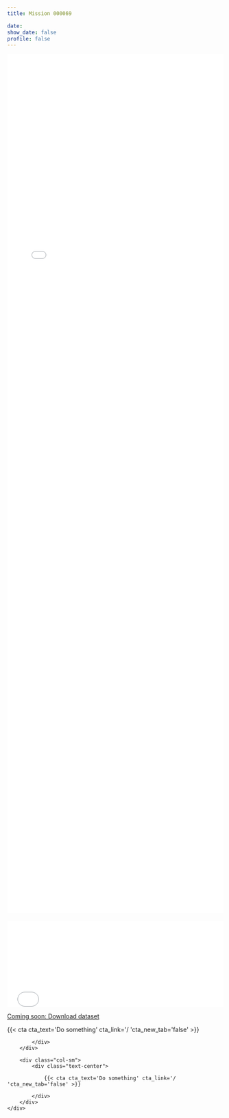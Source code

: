 ```yaml
---
title: Mission 000069

date:
show_date: false
profile: false
---
```


<p style="color: red; line-height: 125%;"></p>

<iframe src="/curation-mission-details-maps/000069.html" frameborder="0" scrolling="yes" seamless="seamless" style="display:block; width:100%; height:50vh; background: rgba(0,0,0,0);" class="tester"></iframe>

<br>

<iframe src="/curation-mission-details-datatables/000069.html" onload='javascript:(function(o){o.style.height=o.contentWindow.document.body.scrollHeight+"px";}(this));' style="height:200px;width:100%;border:none;overflow:hidden;padding:0;"></iframe>

[Coming soon: Download dataset](#)

<div class="container">
    <div class="row">
        <div class="col-sm">
            <div class="text-center">
                <!-- Need to escape the Jinjar render, so pass the CTA shortcode as a jinjar string expression, which Jinjar will output into what is ready by Hugo -->
                {{< cta cta_text='Do something' cta_link='/ 'cta_new_tab='false' >}}
                        
            </div>
        </div>

        <div class="col-sm">
            <div class="text-center">

                {{< cta cta_text='Do something' cta_link='/ 'cta_new_tab='false' >}}

            </div>
        </div>
    </div>
</div>

<!-- Script to make the datatable the height to fit the data -->
<script type="application/javascript">
    var iframe = document.getElementById("myIframe");
 
    iframe.onload = function(){
    iframe.contentWindow.document.body.scrollHeight + 'px';
    }
</script>

